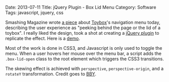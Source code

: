 Date: 2013-07-11
Title: jQuery Plugin - Box Lid Menu
Category: Software
Tags: javascript, jquery, css

Smashing Magazine wrote [a piece][smashing] about [Toybox][toybox]'s navigation menu today, describing the user experience as "peeking behind the page or the lid of a toybox". I really liked the design, took a shot at creating a [jQuery plugin][plugin] to replicate the effect. Here is a [demo][demo].

Most of the work is done in CSS3, and Javascript is only used to toggle the menu. When a user hovers her mouse over the menu bar, a script adds the `.box-lid-open` class to the root element which triggers the CSS3 transitions.

The skewing effect is achieved with `perspective`, `perspective-origin`, and a `rotateY` transformation. Credit goes to [BBY][bby].


  [smashing]: http://www.smashingmagazine.com/2013/07/11/innovative-navigation-designs/
  [plugin]: https://github.com/jimjh/box-lid/
  [toybox]: http://www.toybox.co.nz/
  [demo]: https://jimjh.com/box-lid/
  [bby]: http://bby.net.nz/
